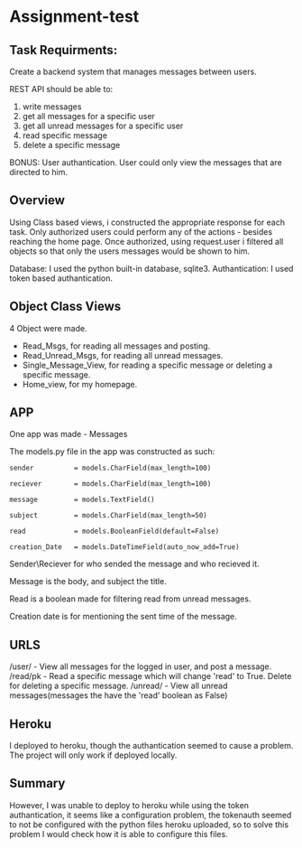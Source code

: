 # Assignment-test


Task Requirments:
-------------------------
Create a backend system that manages messages between users.

REST API should be able to:
1. write messages
2. get all messages for a specific user
3. get all unread messages for a specific user
4. read specific message
5. delete a specific message

BONUS:
User authantication. User could only view the messages that are directed to him.

Overview
--------------------------
Using Class based views, i constructed the appropriate response for each task.
Only authorized users could perform any of the actions - besides reaching the home page.
Once authorized, using request.user i filtered all objects so that only the users messages would be shown to him.

Database: I used the python built-in database, sqlite3.
Authantication: I used token based authantication.


Object Class Views
-------------------------
4 Object were made.
- Read_Msgs, for reading all messages and posting.
- Read_Unread_Msgs, for reading all unread messages.
- Single_Message_View, for reading a specific message or deleting a specific message.
- Home_view, for my homepage.

APP
------------------------
One app was made - Messages

The models.py file in the app was constructed as such:

    sender          = models.CharField(max_length=100)
    
    reciever        = models.CharField(max_length=100)
    
    message         = models.TextField()
    
    subject         = models.CharField(max_length=50)
    
    read            = models.BooleanField(default=False)
    
    creation_Date   = models.DateTimeField(auto_now_add=True)

Sender\Reciever for who sended the message and who recieved it.

Message is the body, and subject the title. 

Read is a boolean made for filtering read from unread messages.

Creation date is for mentioning the sent time of the message.

URLS
------------------------
/user/ - View all messages for the logged in user, and post a message.
/read/pk - Read a specific message which will change 'read' to True. Delete for deleting a specific message.
/unread/ - View all unread messages(messages the have the 'read' boolean as False)

Heroku
-----------------------
I deployed to heroku, though the authantication seemed to cause a problem.
The project will only work if deployed locally.

Summary
----------------------
However, I was unable to deploy to heroku while using the token authantication, it seems like a configuration problem,
the tokenauth seemed to not be configured with the python files heroku uploaded,
so to solve this problem I would check how it is able to configure this files.



 
